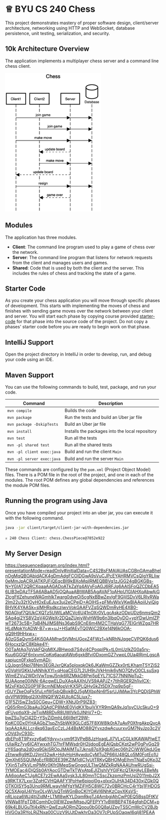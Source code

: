 # ♕ BYU CS 240 Chess

This project demonstrates mastery of proper software design, client/server architecture, networking using HTTP and WebSocket, database persistence, unit testing, serialization, and security.

## 10k Architecture Overview

The application implements a multiplayer chess server and a command line chess client.

[![Sequence Diagram](10k-architecture.png)](https://sequencediagram.org/index.html#initialData=C4S2BsFMAIGEAtIGckCh0AcCGAnUBjEbAO2DnBElIEZVs8RCSzYKrgAmO3AorU6AGVIOAG4jUAEyzAsAIyxIYAERnzFkdKgrFIuaKlaUa0ALQA+ISPE4AXNABWAexDFoAcywBbTcLEizS1VZBSVbbVc9HGgnADNYiN19QzZSDkCrfztHFzdPH1Q-Gwzg9TDEqJj4iuSjdmoMopF7LywAaxgvJ3FC6wCLaFLQyHCdSriEseSm6NMBurT7AFcMaWAYOSdcSRTjTka+7NaO6C6emZK1YdHI-Qma6N6ss3nU4Gpl1ZkNrZwdhfeByy9hwyBA7mIT2KAyGGhuSWi9wuc0sAI49nyMG6ElQQA)

## Modules

The application has three modules.

- **Client**: The command line program used to play a game of chess over the network.
- **Server**: The command line program that listens for network requests from the client and manages users and games.
- **Shared**: Code that is used by both the client and the server. This includes the rules of chess and tracking the state of a game.

## Starter Code

As you create your chess application you will move through specific phases of development. This starts with implementing the moves of chess and finishes with sending game moves over the network between your client and server. You will start each phase by copying course provided [starter-code](starter-code/) for that phase into the source code of the project. Do not copy a phases' starter code before you are ready to begin work on that phase.

## IntelliJ Support

Open the project directory in IntelliJ in order to develop, run, and debug your code using an IDE.

## Maven Support

You can use the following commands to build, test, package, and run your code.

| Command                    | Description                                     |
| -------------------------- | ----------------------------------------------- |
| `mvn compile`              | Builds the code                                 |
| `mvn package`              | Run the tests and build an Uber jar file        |
| `mvn package -DskipTests`  | Build an Uber jar file                          |
| `mvn install`              | Installs the packages into the local repository |
| `mvn test`                 | Run all the tests                               |
| `mvn -pl shared test`      | Run all the shared tests                        |
| `mvn -pl client exec:java` | Build and run the client `Main`                 |
| `mvn -pl server exec:java` | Build and run the server `Main`                 |

These commands are configured by the `pom.xml` (Project Object Model) files. There is a POM file in the root of the project, and one in each of the modules. The root POM defines any global dependencies and references the module POM files.

## Running the program using Java

Once you have compiled your project into an uber jar, you can execute it with the following command.

```sh
java -jar client/target/client-jar-with-dependencies.jar

♕ 240 Chess Client: chess.ChessPiece@7852e922
```

## My Server Design

https://sequencediagram.org/index.html?presentationMode=readOnly#initialData=C4S2BsFMAIAUAsCGBnGAmaBhelnOgMqQBOAbidACK4gDmAdgFCOIDGwA9sVuCJPcEYAHRMVCsQIgYRLliw0eMmJpACRUATKPJFiQEqcBll9kBXoMqjlRMEQBBVq1zJGG24gBGKGBs-N+YGIAT2QRCXpaaAAGADoATkZaYg4AVyFoAGJ6RFJg6AAlSFoQZCDbEA56LIB3eDAzTF5A6ABaAD5jOQAuaABtWAB5AgAVAF1oAHpU1GIAHXoAbwAiGZIcgFtIZehuneWAGmhlkTwarg0dveOj5cgNxBBwZevlgF9GIjISDvV6LRIvRWa2Im22u32t1OyHOxEuEJux3uj2eCPejD+AOIHS+pFMvWIxVKwBIAAoiiUyiQigBHVK4YAASk+slMHRsdkczjwvVokGAAFVZqSQWDmRyHE4XB0-N0AGIgf7QIUkCXQTz5UWILaMCVc6U41nOXr0VLgcAskzODpUDz6nmsQm2SAq4gi2YS8V2qV4GWeXr2DQaZUejyWvHW9p6n3IbqOyDO+ypYDwUmIZPwT2673c5B+7qB4NJlMS8Ns36abS9CnE6m4M2CTHaVqG77EIGrWZgq7HRHLdMpkYcADW-B7+w+uJ+HSafAEvTQ0WiC2BXe14N6kOOA-gQ9H9HHxw+-A0zGSaQymS4Kj50AAMhwStVMnUGoxZ4FWz1+kNRhNJqgeCVPQK6dus66HocxzQrC8Kbke4Y-O0TaAtAq7gVskFQigMIXJBHwodi7S4vi4CPoqpIPk+tL0mUzIkZG0a5ry-Kuu6GGQF6nIxvmCpKq6aoatAWo6gxkBfvi0DxomGZ7vwpL0Ua4lRjmLgscAxapjucn0Fxkq5vmADi-LQJpgn5NpI78Nm3EGRJxrQKa5ploxqkOk6JKaWmGZZkx0rtLKhamT5YZiS2yGVqhVGKkUyANhikXYl+qHoaCEG7L2UH9rJVkHmik6yNO7QfvO0CLsuSxgWlmEZVu2WDrlVwTowJ5nik6RZMkkD8Pej5pEYL71CS77NNINpTu2-SUAAone00jNN-6AcgwELDuXAgAAXhUVS9AAPJZ+7tIhRGER2h1jvlCX-M2xFKb0ZG0P1lF9cmNEMopVrKX5PLQHyGkZt5DX7np9p5gF-rGUYZkeOqFk5fuLnfW5sbQBokBQJ5gMXbpNn6f5srUJjMAw3YcPQDjSPhWdvVPW99bgI2iXhRNQIFW24UlcAC5Liux7-G1F5ZISwZ3sS0CGeu+CDW+XNtJ0rP9IZ83-rQ65rRmG3baAu3QAdCP8MdE0VjdKX1bujVXYR9mQA9xJq1syCUcSkuO+9dFUyptlqX9-JeTjoM8RDvR8UWIVk0JlNhV7+O-bwZSu7gCl42D+YSyZiDmhL66lj9eY29W-KpKC0Dx0YHAAGbZ1spZhSbWK9GLCdS7F8XW8lk0rA7uAvP0XfrgAkpQvcAIxoAAzAALLcr4kq63avEcCzLJ44BsMO88QYvxzdwAcuurxvGM7NyJzo3c2VvOVd3yC930-dbEPo8T9Pxyzy6a6Ydvy+r+vm9f3VPeB8JzHxagLJI7VLxCGLkIKAWAPIwETrUIajRz7yy6ICAYwxxhTG7hrFMWsdr0H2jjdooEgEAIQsbCKpt2wP0gPvGq29zY6Sagha2d0vq9GkiSROpJMAIMTu7Jkns87qX9gbXGec06h2CiWWGkdJGezEtwwRg9KDJ2jmI32wA+HdyHoHAywdoCyMTuZP66iU48QLo5M0FotEo1UQmXh65SQUMgEcfRlBDEE39KZIM1dIC1yUtTRKvQBHOMgEIhmTNaEs0Kp3ZYXjn5TxPkVLmPMKr0Kfr0MeqSwGnggULTIwQMZkRqNAAAUhwRUgSsi-1YMOEac4jDjQSb0AYAocGTDwTkTWxAtpEJIZIshlVYGIFKcQTAHAyLEBeMsAA6qoAeC1JgACE7z2EwAAaSysk3JL80mnTCSscZkzpmzPmUslZ011mbJ2Xs9RKTX7Lxxr3ZqHCVHQAAFY1PoHw6pipol0g+qIxxOiJHA34D430xjZGk0QOTKOISY5g3Uno9RMLwayhMYqYMZiFH5C8WC72v0BRCHcC4rYbj1FHDOSQC5XAjgiU4lYoxOLyWUsQTnWGnBoCKlYOAVI6NhKzCpvXKsVS-nRLioza6WJ4ltjZidM+LTMl8wKYLDqmRkgTJ4AmbgiAhCwP0EQ5Bss0FtKVVNWa81FpTD8CqmhDc0IEWZpwiMtspJQFEPYY1vBWBEP4T64gfqhDCM+p69k4LBUGuTtI4xRN+QwEzuAORmZQoou0bG0Q8aUZpyTSSCmWcCV2BJbHVGOa3RYoLRjZNxa00CUzV9UJtDwkhrDa3OV7cPUpSOaqwI6qlj81PEAA
